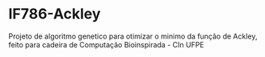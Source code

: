 # IF786-Ackley
Projeto de algoritmo genetico para otimizar o minimo da função de Ackley, feito para cadeira de Computação Bioinspirada - CIn UFPE
